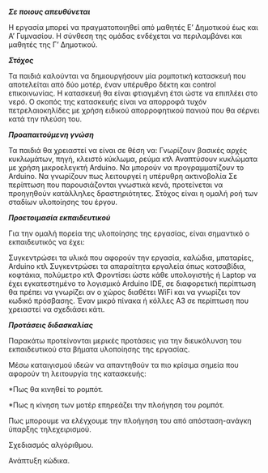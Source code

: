 ***Σε ποιους απευθύνεται***

Η εργασία μπορεί να πραγματοποιηθεί από μαθητές Ε’ Δημοτικού έως και Α’ Γυμνασίου. Η σύνθεση της ομάδας ενδέχεται να περιλαμβάνει και μαθητές της Γ’ Δημοτικού.

***Στόχος***

Τα παιδιά καλούνται να δημιουργήσουν μία ρομποτική κατασκευή που αποτελείται από δύο μοτέρ, έναν υπέρυθρο δέκτη και control επικοινωνίας. Η κατασκευή θα είναι φτιαγμένη έτσι ώστε να επιπλέει στο νερό. Ο σκοπός της κατασκευής είναι να απορροφά τυχόν πετρελαιοκηλίδες με χρήση ειδικού απορροφητικού πανιού που θα σέρνει κατά την πλεύση του.

***Προαπαιτούμενη γνώση***

Τα παιδιά θα χρειαστεί να είναι σε θέση να:
Γνωρίζουν βασικές αρχές κυκλωμάτων, πηγή, κλειστό κύκλωμα, ρεύμα κτλ
Αναπτύσουν κυκλώματα με χρήση μικροελεγκτή Arduino.
Να μπορούν να προγραμματίζουν το Arduino.
Να γνωρίζουν πως λειτουργεί η υπέρυθρη ακτινοβολία
Σε περίπτωση που παρουσιάζονται γνωστικά κενά, προτείνεται να προηγηθούν κατάλληλες δραστηριότητες. Στόχος είναι η ομαλή ροή των σταδίων υλοποίησης του έργου.

***Προετοιμασία εκπαιδευτικού***

Για την ομαλή πορεία της υλοποίησης της εργασίας, είναι σημαντικό ο εκπαιδευτικός να έχει:

Συγκεντρώσει τα υλικά που αφορούν την εργασία, καλώδια, μπαταρίες, Arduino κτλ
Συγκεντρώσει τα απαραίτητα εργαλεία όπως κατσαβίδια, κοφτάκια, πολύμετρο κτλ
Φροντίσει ώστε κάθε υπολογιστής ή Laptop  να έχει εγκατεστημένο το λογισμικό Arduino IDE, σε διαφορετική περίπτωση θα πρέπει να γνωρίζει αν ο χώρος διαθέτει WiFi και να γνωρίζει τον κωδικό πρόσβασης.
Έναν μικρό πίνακα ή κόλλες Α3 σε περίπτωση που χρειαστεί να σχεδιάσει κάτι.

***Προτάσεις διδασκαλίας***

Παρακάτω προτείνονται μερικές προτάσεις για την διευκόλυνση του εκπαιδευτικού στα βήματα υλοποίησης της εργασίας.

Μέσω καταιγισμού ιδεών να απαντηθούν τα πιο κρίσιμα σημεία που αφορούν τη λειτουργία της κατασκευής:

*Πως θα κινηθεί το ρομπότ.

*Πως η κίνηση των μοτέρ επηρεάζει την πλοήγηση του ρομπότ.

Πως μπορουμε να ελέγχουμε την πλοήγηση του από απόσταση-ανάγκη ύπαρξης τηλεχειρισμού.

Σχεδιασμός αλγόριθμου.

Ανάπτυξη κώδικα.

